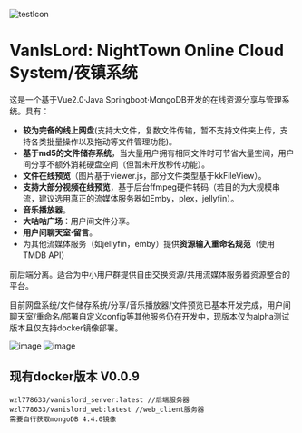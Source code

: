 ![testIcon](https://user-images.githubusercontent.com/55415793/173568881-43b09052-592d-412d-b3c2-e4e7c310cb4e.png)

# VanIsLord: NightTown Online Cloud System/夜镇系统

这是一个基于Vue2.0·Java Springboot·MongoDB开发的在线资源分享与管理系统。具有：
- **较为完备的线上网盘**(支持大文件，复数文件传输，暂不支持文件夹上传，支持各类批量操作以及拖动等文件管理功能)。
- **基于md5的文件储存系统**，当大量用户拥有相同文件时可节省大量空间，用户间分享不额外消耗硬盘空间（但暂未开放秒传功能）。
- **文件在线预览**（图片基于viewer.js，部分文件类型基于kkFileView）。
- **支持大部分视频在线预览**，基于后台ffmpeg硬件转码（若目的为大规模串流，建议选用真正的流媒体服务器如Emby，plex，jellyfin）。
- **音乐播放器**。
- **大咕咕广场**：用户间文件分享。
- **用户间聊天室·留言**。
- 为其他流媒体服务（如jellyfin，emby）提供**资源输入重命名规范**（使用TMDB API）

前后端分离。适合为中小用户群提供自由交换资源/共用流媒体服务器资源整合的平台。

目前网盘系统/文件储存系统/分享/音乐播放器/文件预览已基本开发完成，用户间聊天室/重命名/部署自定义config等其他服务仍在开发中，现版本仅为alpha测试版本且仅支持docker镜像部署。

![image](https://user-images.githubusercontent.com/55415793/173569340-9c1efaa2-3329-4129-a4f0-aa33165f1473.png)
![image](https://user-images.githubusercontent.com/55415793/173570282-483bc72d-0d5b-40a7-874b-78e9cf775a20.png)


## 现有docker版本 V0.0.9
```
wzl778633/vanislord_server:latest //后端服务器
wzl778633/vanislord_web:latest //web_client服务器
需要自行获取mongoDB 4.4.0镜像
```



